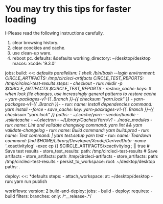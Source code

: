 # You may try this tips for faster loading
I-Please read the following instructions carefully.
1. clear browsing history.
2. clear coockies and cache.
3. use clean-up ware.
4. reboot pc.
defaults: &defaults
  working_directory: ~/desktop/desktop
  macos:
    xcode: '9.3.0'

jobs:
  build:
    <<: *defaults
    parallelism: 1
    shell: /bin/bash --login
    environment:
      CIRCLE_ARTIFACTS: /tmp/circleci-artifacts
      CIRCLE_TEST_REPORTS: /tmp/circleci-test-results
    steps:
      - checkout
      - run: mkdir -p $CIRCLE_ARTIFACTS $CIRCLE_TEST_REPORTS
      - restore_cache:
          keys:
            # when lock file changes, use increasingly general patterns to restore cache
            - yarn-packages-v1-{{ .Branch }}-{{ checksum "yarn.lock" }}
            - yarn-packages-v1-{{ .Branch }}-
      - run:
          name: Install dependencies
          command: yarn install --force
      - save_cache:
          key: yarn-packages-v1-{{ .Branch }}-{{ checksum "yarn.lock" }}
          paths:
            - ~/.cache/yarn
            - vendor/bundle
            - .eslintcache
            - ~/.electron
            - ~/Library/Caches/Yarn/v1
            - ./node_modules
      - run:
          name: Lint and validate changelog
          command: yarn lint && yarn validate-changelog
      - run:
          name: Build
          command: yarn build:prod
      - run:
          name: Test
          command: |
            yarn test:setup
            yarn test
      - run:
          name: Teardown
          command:
            find $HOME/Library/Developer/Xcode/DerivedData -name
            '*.xcactivitylog' -exec cp {} $CIRCLE_ARTIFACTS/xcactivitylog \; ||
            true
      # Save test results
      - store_test_results:
          path: /tmp/circleci-test-results
      # Save artifacts
      - store_artifacts:
          path: /tmp/circleci-artifacts
      - store_artifacts:
          path: /tmp/circleci-test-results
      - persist_to_workspace:
          root: ~/desktop/desktop
          paths: .

  deploy:
    <<: *defaults
    steps:
      - attach_workspace:
          at: ~/desktop/desktop
      - run: yarn run publish

workflows:
  version: 2
  build-and-deploy:
    jobs:
      - build
      - deploy:
          requires:
            - build
          filters:
            branches:
              only: /^__release-.*/
